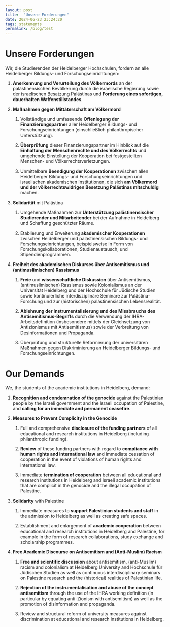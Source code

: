 ```yaml
---
layout: post
title:  "Unsere Forderungen"
date: 2024-06-23 23:24:20
tags: statements
permalink: /blog/test
---
```


# Unsere Forderungen

Wir, die Studierenden der Heidelberger Hochschulen, fordern an alle Heidelberger Bildungs- und Forschungseinrichtungen:

1. **Anerkennung und Verurteilung des Völkermords** an der palästinensischen Bevölkerung durch die israelische Regierung sowie der israelischen Besatzung Palästinas und **Forderung eines sofortigen, dauerhaften Waffenstillstandes**.

2. **Maßnahmen gegen Mittäterschaft am Völkermord**

    1. Vollständige und umfassende **Offenlegung der Finanzierungspartner** aller Heidelberger Bildungs- und Forschungseinrichtungen (einschließlich philanthropischer Unterstützung).

    2. **Überprüfung** dieser Finanzierungspartner im Hinblick auf die **Einhaltung der Menschenrechte und des Völkerrechts** und umgehende Einstellung der Kooperation bei festgestellten Menschen- und Völkerrechtsverletzungen.

    3. Unmittelbare **Beendigung der Kooperationen** zwischen allen Heidelberger Bildungs- und Forschungseinrichtungen und israelischen akademischen Institutionen, die sich **am Völkermord und der völkerrechtswidrigen Besetzung Palästinas mitschuldig** machen.

3. **Solidarität** mit Palästina             

    1. Umgehende Maßnahmen zur **Unterstützung palästinensischer Studierender und Mitarbeitender** bei der Aufnahme in Heidelberg und Schaffung geschützter Räume.

    2. Etablierung und Erweiterung **akademischer Kooperationen** zwischen Heidelberger und palästinensischen Bildungs- und Forschungseinrichtungen, beispielsweise in Form von Forschungskollaborationen, Studienaustausch, und Stipendienprogrammen.

4. **Freiheit des akademischen Diskurses über Antisemitismus und (antimuslimischen) Rassismus**

    1. **Freie** und **wissenschaftliche Diskussion** über Antisemitismus, (antimuslimischen) Rassismus sowie Kolonialismus an der Universität Heidelberg und der Hochschule für Jüdische Studien sowie kontinuierliche interdisziplinäre Seminare zur Palästina-Forschung und zur (historischen) palästinensischen Lebensrealität.

    2. **Ablehnung der Instrumentalisierung und des Missbrauchs des Antisemitismus-Begriffs** durch die Verwendung der IHRA-Arbeitsdefinition (insbesondere mittels der Gleichsetzung von Antizionismus mit Antisemitismus) sowie der Verbreitung von Desinformationen und Propaganda.

    3. Überprüfung und strukturelle Reformierung der universitären Maßnahmen gegen Diskriminierung an Heidelberger Bildungs- und Forschungseinrichtungen.


# Our Demands

We, the students of the academic institutions in Heidelberg, demand:

1. **Recognition and condemnation of the genocide** against the Palestinian people by the Israeli government and the Israeli occupation of Palestine, and **calling for an immediate and permanent ceasefire**.

2. **Measures to Prevent Complicity in the Genocide**

    1. Full and comprehensive **disclosure of the funding partners** of all educational and research institutions in Heidelberg (including philanthropic funding).

    2. **Review** of these funding partners with regard to **compliance with human rights and international law** and immediate cessation of cooperation in the event of violations of human rights and international law.

    3. Immediate **termination of cooperation** between all educational and research institutions in Heidelberg and Israeli academic institutions that are complicit in the genocide and the illegal occupation of Palestine.

3. **Solidarity** with Palestine

    1. Immediate measures to **support Palestinian students and staff** in the admission to Heidelberg as well as creating safe spaces.

    2. Establishment and enlargement of **academic cooperation** between educational and research institutions in Heidelberg and Palestine, for example in the form of research collaborations, study exchange and scholarship programmes.

4. **Free Academic Discourse on Antisemitism and (Anti-Muslim) Racism**

    1. **Free and scientific discussion** about antisemitism, (anti-Muslim) racism and colonialism at Heidelberg University and Hochschule für Jüdischen Studien as well as continuous interdisciplinary seminars on Palestine research and the (historical) realities of Palestinian life.

    2. **Rejection of the instrumentalisation and abuse of the concept antisemitism** through the use of the IHRA working definition (in particular by equating anti-Zionism with antisemitism) as well as the promotion of disinformation and propaganda.

    3. Review and structural reform of university measures against discrimination at educational and research institutions in Heidelberg.